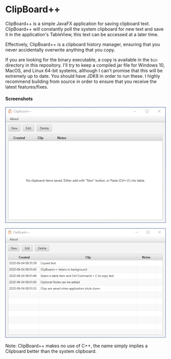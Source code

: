 # ClipBoard++
ClipBoard++ is a simple JavaFX application for saving clipboard text.
ClipBoard++ will constantly poll the system clipboard for new text and save it in
the application's TableView, this text can be accessed at a later time.

Effectively, ClipBoard++ is a clipboard history manager, ensuring that you 
never accidentally overwrite anything that you copy.

If you are looking for the binary executable, a copy is available in the `bin` directory in this repository.
I'll try to keep a compiled jar file for Windows 10, MacOS, and Linux 64-bit systems, although I can't promise that
this will be extremely up to date. You should have JDK8 in order to run these. I highly recommend building from
source in order to ensure that you receive the latest features/fixes.


#### Screenshots
![screenshot1](./img/ClipBoard++(1).png)

![screenshot2](./img/ClipBoard++(2).png)

Note: ClipBoard++ makes no use of C++, the name simply implies a Clipboard better than
the system clipboard.
